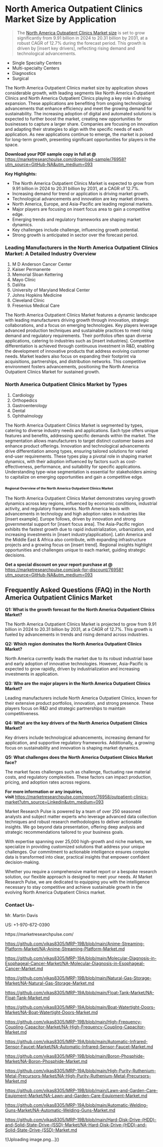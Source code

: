 
<h1>North America Outpatient Clinics Market&nbsp;Size by Application</h1><blockquote><p>The <a href="https://marketresearchpulse.com/download-sample/76958?utm_source=GitHub-NA&amp;utm_medium=093">North America Outpatient Clinics Market size</a> is set to grow significantly from 9.91 billion in 2024 to 20.31 billion by 2031, at a robust CAGR of 12.7% during the forecast period. This growth is driven by [insert key drivers], reflecting rising demand and technological advancements.</p></blockquote><ul><li>Single Specialty Centers <li> Multi-specialty Centers <li> Diagnostics <li> Surgical</li></ul><p>The North America Outpatient Clinics market size by application shows considerable growth, with leading segments like North America Outpatient Clinics and North America Outpatient Clinics playing a key role in driving expansion. These applications are benefiting from ongoing technological advancements that enhance efficiency and meet the growing demand for sustainability. The increasing adoption of digital and automated solutions is expected to further boost the market, creating new opportunities for businesses to capture a larger share. Companies are focusing on innovation and adapting their strategies to align with the specific needs of each application. As new applications continue to emerge, the market is poised for long-term growth, presenting significant opportunities for players in the space.</p><p><strong>Download your PDF sample copy in full at @ </strong><a href="https://marketresearchpulse.com/download-sample/76958?utm_source=GitHub-NA&amp;utm_medium=093">https://marketresearchpulse.com/download-sample/76958?utm_source=GitHub-NA&amp;utm_medium=093</a></p><p><strong>Key Highlights: </strong></p><ul><li>The North America Outpatient Clinics Market is expected to grow from 9.91 billion in 2024 to 20.31 billion by 2031, at a CAGR of 12.7%.</li><li>Increasing demand for trend or application is driving market growth.</li><li>Technological advancements and innovation are key market drivers.</li><li>North America, Europe, and Asia-Pacific are leading regional markets.</li><li>Major players are focusing on insert focus area to gain a competitive edge.</li><li>Emerging trends and regulatory frameworks are shaping market dynamics.</li><li>Key challenges include challenge, influencing growth potential.</li><li>Strong growth is anticipated in sector over the forecast period.</li></ul><h3>Leading Manufacturers in the North America Outpatient Clinics Market: A Detailed Industry Overview</h3><ol><li>M D Anderson Cancer Center</li><li>Kaiser Permanente</li><li>Memorial Sloan Kettering</li><li>Mayo Clinic</li><li>DaVita</li><li>University of Maryland Medical Center</li><li>Johns Hopkins Medicine</li><li>Cleveland Clinic</li><li>Fresenius Medical Care</li></ol><div class="flex max-w-full flex-col flex-grow"><div class="min-h-8 text-message flex w-full flex-col items-end gap-2 whitespace-normal break-words [.text-message+&amp;]:mt-5" dir="auto" data-message-author-role="assistant" data-message-id="fd8432e4-4910-450d-b182-61b7bfb0a01f" data-message-model-slug="gpt-4o"><div class="flex w-full flex-col gap-1 empty:hidden first:pt-[3px]"><div class="markdown prose w-full break-words dark:prose-invert light"><p>The North America Outpatient Clinics Market features a dynamic landscape with leading manufacturers driving growth through innovation, strategic collaborations, and a focus on emerging technologies. Key players leverage advanced production techniques and sustainable practices to meet rising demand and regulatory requirements. Their portfolios often span diverse applications, catering to industries such as [insert industries]. Competitive differentiation is achieved through continuous investment in R&amp;D, enabling the development of innovative products that address evolving customer needs. Market leaders also focus on expanding their footprint via acquisitions, partnerships, and distribution networks. This competitive environment fosters advancements, positioning the North America Outpatient Clinics Market for sustained growth.</p></div></div></div></div><h3>North America Outpatient Clinics Market by Types</h3><ol><li>Cardiology <li> Orthopedics <li> Gastroenterology <li> Dental <li> Ophthalmology</li></ol><div class="flex max-w-full flex-col flex-grow"><div class="min-h-8 text-message flex w-full flex-col items-end gap-2 whitespace-normal break-words [.text-message+&amp;]:mt-5" dir="auto" data-message-author-role="assistant" data-message-id="084470be-0bb7-4664-bddf-5156b4f41249" data-message-model-slug="gpt-4o-mini"><div class="flex w-full flex-col gap-1 empty:hidden first:pt-[3px]"><div class="markdown prose w-full break-words dark:prose-invert light"><p>The North America Outpatient Clinics Market is segmented by types, catering to diverse industry needs and applications. Each type offers unique features and benefits, addressing specific demands within the market. The segmentation allows manufacturers to target distinct customer bases and enhance product offerings. Innovation and technological advancements drive differentiation among types, ensuring tailored solutions for varied end-user requirements. These types play a pivotal role in shaping market dynamics, with their adoption influenced by factors such as cost-effectiveness, performance, and suitability for specific applications. Understanding type-wise segmentation is essential for stakeholders aiming to capitalize on emerging opportunities and gain a competitive edge.</p></div></div></div></div><h3><span style="font-size: 11px;">Regional Overview of the North America Outpatient Clinics Market</span></h3><div class="flex max-w-full flex-col flex-grow"><div class="min-h-8 text-message flex w-full flex-col items-end gap-2 whitespace-normal break-words [.text-message+&amp;]:mt-5" dir="auto" data-message-author-role="assistant" data-message-id="e9038762-ce64-4e30-91c9-9bd413514231" data-message-model-slug="gpt-4o-mini"><div class="flex w-full flex-col gap-1 empty:hidden first:pt-[3px]"><div class="markdown prose w-full break-words dark:prose-invert light"><p>The North America Outpatient Clinics Market demonstrates varying growth dynamics across key regions, influenced by economic conditions, industrial activity, and regulatory frameworks. North America leads with advancements in technology and high adoption rates in industries like [insert example]. Europe follows, driven by innovation and strong governmental support for [insert focus area]. The Asia-Pacific region exhibits the fastest growth due to rapid industrialization, urbanization, and increasing investments in [insert industry/application]. Latin America and the Middle East &amp; Africa also contribute, with expanding infrastructure projects and a growing focus on [insert trend]. Regional insights highlight opportunities and challenges unique to each market, guiding strategic decisions.</p></div></div></div></div><p><strong>Get a special discount on your report purchase at @ </strong><a href="https://marketresearchpulse.com/ask-for-discount/76958?utm_source=GitHub-NA&amp;utm_medium=093">https://marketresearchpulse.com/ask-for-discount/76958?utm_source=GitHub-NA&amp;utm_medium=093</a></p><h2>Frequently Asked Questions (FAQ) in the North America Outpatient Clinics Market</h2><p><strong>Q1: What is the growth forecast for the North America Outpatient Clinics Market?</strong></p><p>The North America Outpatient Clinics Market is projected to grow from 9.91 billion in 2024 to 20.31 billion by 2031, at a CAGR of 12.7%. This growth is fueled by advancements in trends and rising demand across industries.</p><p><strong>Q2: Which region dominates the North America Outpatient Clinics Market?</strong></p><p>North America currently leads the market due to its robust industrial base and early adoption of innovative technologies. However, Asia-Pacific is expected to grow rapidly, driven by industrialization and increasing investments in application.</p><p><strong>Q3: Who are the major players in the North America Outpatient Clinics Market?</strong></p><p>Leading manufacturers include North America Outpatient Clinics, known for their extensive product portfolios, innovation, and strong presence. These players focus on R&amp;D and strategic partnerships to maintain competitiveness.</p><p><strong>Q4: What are the key drivers of the North America Outpatient Clinics Market?</strong></p><p>Key drivers include technological advancements, increasing demand for application, and supportive regulatory frameworks. Additionally, a growing focus on sustainability and innovation is shaping market dynamics.</p><p><strong>Q5: What challenges does the North America Outpatient Clinics Market face?</strong></p><p>The market faces challenges such as challenge, fluctuating raw material costs, and regulatory complexities. These factors can impact production, pricing, and adoption rates across regions.</p><p><strong>For more information or any inquiries, visit&nbsp;</strong><a href="https://marketresearchpulse.com/report/76958/outpatient-clinics-market?utm_source=Linkedin&utm_medium=093">https://marketresearchpulse.com/report/76958/outpatient-clinics-market?utm_source=Linkedin&utm_medium=093</a></p><p>Market Research Pulse is powered by a team of over 250 seasoned analysts and subject matter experts who leverage advanced data collection techniques and robust research methodologies to deliver actionable insights. We go beyond data presentation, offering deep analysis and strategic recommendations tailored to your business goals.</p><p>With expertise spanning over 25,000 high-growth and niche markets, we specialize in providing customized solutions that address your unique challenges. Our commitment to actionable intelligence ensures complex data is transformed into clear, practical insights that empower confident decision-making.</p><p>Whether you require a comprehensive market report or a bespoke research solution, our flexible approach is designed to meet your needs. At Market Research Pulse, we are dedicated to equipping you with the intelligence necessary to stay competitive and achieve sustainable growth in the evolving North America Outpatient Clinics market.</p><h3><strong>Contact Us-</strong></h3><p>Mr. Martin Davis</p><p>US: +1-970-672-0390</p><p>https://marketresearchpulse.com/</p><p><a href="https://github.com/vikas8305/MRP-19B/blob/main/Anime-Streaming-Platform-Market/NA-Anime-Streaming-Platform-Market.md">https://github.com/vikas8305/MRP-19B/blob/main/Anime-Streaming-Platform-Market/NA-Anime-Streaming-Platform-Market.md</a></p><p><a href="https://github.com/vikas8305/MRP-19A/blob/main/Molecular-Diagnosis-in-Esophageal-Cancer-Market/NA-Molecular-Diagnosis-in-Esophageal-Cancer-Market.md">https://github.com/vikas8305/MRP-19A/blob/main/Molecular-Diagnosis-in-Esophageal-Cancer-Market/NA-Molecular-Diagnosis-in-Esophageal-Cancer-Market.md</a></p><p><a href="https://github.com/vikas8305/MRP-19B/blob/main/Natural-Gas-Storage-Market/NA-Natural-Gas-Storage-Market.md">https://github.com/vikas8305/MRP-19B/blob/main/Natural-Gas-Storage-Market/NA-Natural-Gas-Storage-Market.md</a></p><p><a href="https://github.com/vikas8305/MRP-19A/blob/main/Float-Tank-Market/NA-Float-Tank-Market.md">https://github.com/vikas8305/MRP-19A/blob/main/Float-Tank-Market/NA-Float-Tank-Market.md</a></p><p><a href="https://github.com/vikas8305/MRP-19A/blob/main/Boat-Watertight-Doors-Market/NA-Boat-Watertight-Doors-Market.md">https://github.com/vikas8305/MRP-19A/blob/main/Boat-Watertight-Doors-Market/NA-Boat-Watertight-Doors-Market.md</a></p><p><a href="https://github.com/vikas8305/MRP-19B/blob/main/High-Frequency-Coupling-Capacitor-Market/NA-High-Frequency-Coupling-Capacitor-Market.md">https://github.com/vikas8305/MRP-19B/blob/main/High-Frequency-Coupling-Capacitor-Market/NA-High-Frequency-Coupling-Capacitor-Market.md</a></p><p><a href="https://github.com/vikas8305/MRP-19A/blob/main/Automatic-Infrared-Sensor-Faucet-Market/NA-Automatic-Infrared-Sensor-Faucet-Market.md">https://github.com/vikas8305/MRP-19A/blob/main/Automatic-Infrared-Sensor-Faucet-Market/NA-Automatic-Infrared-Sensor-Faucet-Market.md</a></p><p><a href="https://github.com/vikas8305/MRP-19B/blob/main/Boron-Phosphide-Market/NA-Boron-Phosphide-Market.md">https://github.com/vikas8305/MRP-19B/blob/main/Boron-Phosphide-Market/NA-Boron-Phosphide-Market.md</a></p><p><a href="https://github.com/vikas8305/MRP-19A/blob/main/High-Purity-Ruthenium-Metal-Precursors-Market/NA-High-Purity-Ruthenium-Metal-Precursors-Market.md">https://github.com/vikas8305/MRP-19A/blob/main/High-Purity-Ruthenium-Metal-Precursors-Market/NA-High-Purity-Ruthenium-Metal-Precursors-Market.md</a></p><p><a href="https://github.com/vikas8305/MRP-19B/blob/main/Lawn-and-Garden-Care-Equipment-Market/NA-Lawn-and-Garden-Care-Equipment-Market.md">https://github.com/vikas8305/MRP-19B/blob/main/Lawn-and-Garden-Care-Equipment-Market/NA-Lawn-and-Garden-Care-Equipment-Market.md</a></p><p><a href="https://github.com/vikas8305/MRP-19A/blob/main/Automatic-Welding-Guns-Market/NA-Automatic-Welding-Guns-Market.md">https://github.com/vikas8305/MRP-19A/blob/main/Automatic-Welding-Guns-Market/NA-Automatic-Welding-Guns-Market.md</a></p><p><a href="https://github.com/vikas8305/MRP-19B/blob/main/Hard-Disk-Drive-(HDD)-and-Solid-State-Drive-(SSD)-Market/NA-Hard-Disk-Drive-(HDD)-and-Solid-State-Drive-(SSD)-Market.md">https://github.com/vikas8305/MRP-19B/blob/main/Hard-Disk-Drive-(HDD)-and-Solid-State-Drive-(SSD)-Market/NA-Hard-Disk-Drive-(HDD)-and-Solid-State-Drive-(SSD)-Market.md</a></p>
![Uploading image.png…]()
